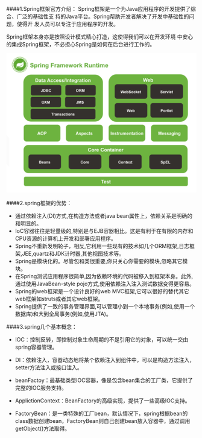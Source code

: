 ####1.Spring框架官方介绍：
Spring框架是一个为Java应用程序的开发提供了综合、广泛的基础性支 持的Java平台。Spring帮助开发者解决了开发中基础性的问题，使得开 发人员可以专注于应用程序的开发。

Spring框架本身亦是按照设计模式精心打造，这使得我们可以在开发环境 中安心的集成Spring框架，不必担心Spring是如何在后台进行工作的。

![](./images/spring1.png)

####2.spring框架的优势：

- 通过依赖注入(DI)方式,在构造方法或者java bean属性上，依赖关系是明确的和明显的。
- IoC容器往往是轻量级的,特别是与EJB容器相比。这是有利于在有限的内存和CPU资源的计算机上开发和部署应用程序。
- Spring不重新发明轮子，相反,它利用一些现有的技术如几个ORM框架,日志框架,JEE,quartz和JDK计时器,其他视图技术等。
- Spring是模块化的。尽管包和类很重要,你只关心你需要的模块,忽略其它模块。
- 在Spring测试应用程序很简单,因为依赖环境的代码被移入到框架本身。此外,通过使用JavaBean-style pojo方式,使用依赖注入注入测试数据变得更容易。
- Spring的web框架是一个设计良好的web MVC框架,它可以很好的替代其它web框架如struts或者其它web框架。
- Spring提供了一致的事务管理界面,可以管理小到一个本地事务(例如,使用一个数据库)和大到全局事务(例如,使用JTA)。


####3.spring几个基本概念：

- IOC：控制反转，即控制对象生命周期的不是引用它的对象，可以统一交由spring容器管理。

- DI：依赖注入，容器动态地将某个依赖注入到组件中，可以是构造方法注入，setter方法注入或接口注入。

- beanFactoy：最基础类型IOC容器，像是包含bean集合的工厂类，它提供了完整的IOC服务支持。

- ApplictionContext：BeanFactory的高级实现，提供了一些高级IOC支持。

- FactoryBean：是一类特殊的工厂bean，默认情况下，spring根据bean的class数据创建bean，FactoryBean则自己创建bean放入容器中，通过调用getObject()方法取得。